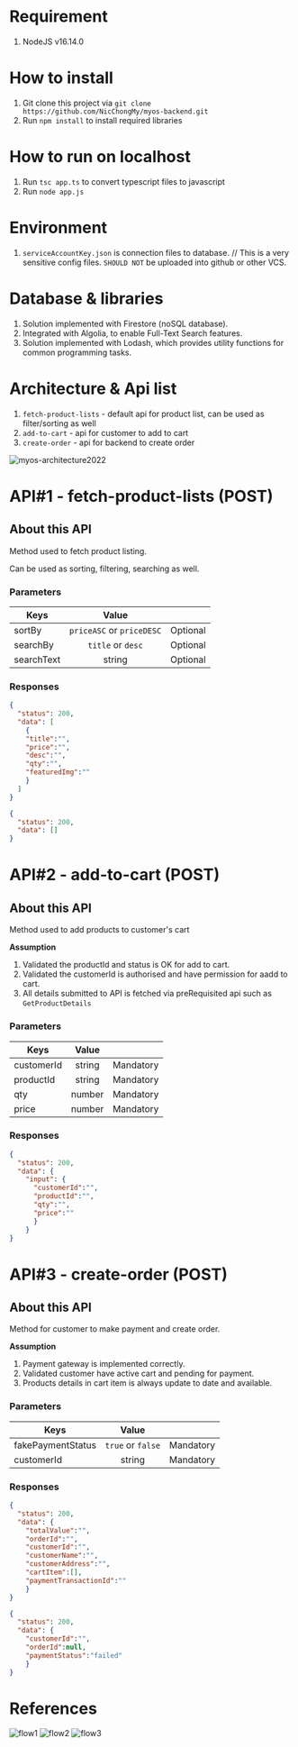 # Requirement

1. NodeJS v16.14.0

# How to install

1. Git clone this project via `git clone https://github.com/NicChongMy/myos-backend.git`
2. Run `npm install` to install required libraries

# How to run on localhost
1. Run `tsc app.ts` to convert typescript files to javascript
2. Run `node app.js` 

# Environment

1. `serviceAccountKey.json` is connection files to database. // This is a very sensitive config files. `SHOULD NOT` be uploaded into github or other VCS.

# Database & libraries

1. Solution implemented with Firestore (noSQL database).
2. Integrated with Algolia, to enable Full-Text Search features.
3. Solution implemented with Lodash, which provides utility functions for common programming tasks.

# Architecture & Api list

1. `fetch-product-lists` - default api for product list, can be used as filter/sorting as well
2. `add-to-cart` - api for customer to add to cart
3. `create-order` - api for backend to create order

![myos-architecture2022](https://user-images.githubusercontent.com/30789775/209538029-9810a6d7-aa5b-4116-9a5f-f6d1d1486588.png)

# API#1 - fetch-product-lists (POST)

## About this API
Method used to fetch product listing. 

Can be used as sorting, filtering, searching as well.

### Parameters
| Keys        | Value           |            |
| ------------- |:-------------:|:-------------:|
| sortBy    | `priceASC` or `priceDESC` | Optional |
| searchBy      | `title` or `desc` | Optional |
| searchText | string | Optional |

### Responses
```json
{
  "status": 200,
  "data": [
    { 
    "title":"",
    "price":"",
    "desc":"",
    "qty":"",
    "featuredImg":"" 
    }
  ]
}
```
```json
{
  "status": 200,
  "data": []
}
```
# API#2 - add-to-cart (POST)

## About this API
Method used to add products to customer's cart

**Assumption**
1. Validated the productId and status is OK for add to cart.
2. Validated the customerId is authorised and have permission for aadd to cart.
3. All details submitted to API is fetched via preRequisited api such as `GetProductDetails`

### Parameters
| Keys        | Value           |            |
| ------------- |:-------------:|:-------------:|
| customerId    | string | Mandatory |
| productId      | string | Mandatory |
| qty | number | Mandatory |
| price | number | Mandatory |

### Responses
```json
{
  "status": 200,
  "data": { 
    "input": {
      "customerId":"",
      "productId":"",
      "qty":"",
      "price":""
      }
    }
}
```
# API#3 - create-order (POST)

## About this API
Method for customer to make payment and create order.

**Assumption**
1. Payment gateway is implemented correctly.
2. Validated customer have active cart and pending for payment.
3. Products details in cart item is always update to date and available.

### Parameters
| Keys        | Value           |            |
| ------------- |:-------------:|:-------------:|
| fakePaymentStatus    | `true` or `false` | Mandatory |
| customerId      | string | Mandatory |

### Responses
```json
{
  "status": 200,
  "data": { 
    "totalValue":"",
    "orderId":"",
    "customerId":"",
    "customerName":"",
    "customerAddress":"",
    "cartItem":[],
    "paymentTransactionId":""
    }
}
```
```json
{
  "status": 200,
  "data": { 
    "customerId":"",
    "orderId":null,
    "paymentStatus":"failed"
    }
}
```

# References
![flow1](https://user-images.githubusercontent.com/30789775/209542497-238a6c03-8e9d-4a2d-89f8-215a21c33656.png)
![flow2](https://user-images.githubusercontent.com/30789775/209542418-1b16900e-04e7-4f14-a7a6-6d72687b3da7.png)
![flow3](https://user-images.githubusercontent.com/30789775/209542426-bc64a821-c745-4939-89bb-10b19f0355c0.png)




